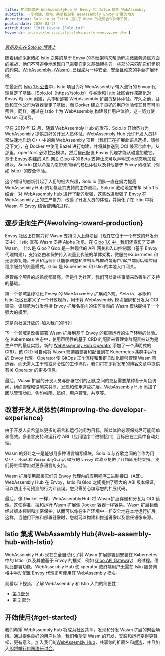 ```yaml
---
title: 扩展和改进 WebAssemblyHub 给 Envoy 和 Istio 赋能 WebAssembly
subtitle: 一个构建、发布、共享和部署 WebAssembly Envoy 扩展的地方
description: Solo.io 为 Istio 提供了 Wasm 的社区合作伙伴工具。
publishdate: 2020-03-25
attribution: "Idit Levine (Solo.io)"
keywords: [wasm,extensibility,alpha,performance,operator]
---
```


[*最初发布在 Solo.io 博客上*](https://www.solo.io/blog/an-extended-and-improved-webassembly-hub-to-helps-bring-the-power-of-webassembly-to-envoy-and-istio/)

随着组织采用诸如 Istio 之类的基于 Envoy 的基础架构来帮助解决微服务通信方面的挑战，他们不可避免地发现自己需要自定义基础架构的一些部分来匹配它们组织的约束。[WebAssembly（Wasm）](https://webassembly.org/)已经成为一种安全，安全且动态的平台扩展环境。

在最近的 [Istio 1.5 公告](/zh/blog/2020/wasm-announce/)中，Istio 项目为将 WebAssembly 带入流行的 Envoy 代理奠定了基础。[Solo.io]（https://solo.io）与谷歌和 Istio 社区合作来简化对 Envoy 和 Istio 创建，共享和部署 WebAssembly 扩展的整体体验。不久之前，谷歌和其他公司为容器奠定了基础，而 Docker 建立了良好的用户体验使其具有可消费性。同样，通过在 Istio 上为 WebAssembly 构建最佳用户体验，这一努力使 Wasm 可消费。

早在 2019 年 12 月，随着 WebAssembly Hub 的发布，Solo.io 开始努力为 WebAssembly 提供良好的开发人员体验。WebAssembly Hub 允许开发人员非常快速地启动 C++ 中的新 WebAssembly 项目（我们正在扩展此语言选择，请参见下文），在 Docker 中使用 Bazel 进行构建，并将其推送到 OCI 兼容仓库中。从那里，operators 必须拉出模块，然后自己配置 Envoy 代理才能从磁盘加载它。[基于 Envoy 构建的 API 网关 Gloo](https://docs.solo.io/gloo/latest/) 中的 Beta 支持让您可以声明式地动态地加载模块，Solo.io 团队希望为您带来同样的轻松体验以及其他基于 Envoy 的框架（例如 Istio）的安全体验。

这个领域的创新引起了人们的极大兴趣，Solo.io 团队一直在努力提高 WebAssembly Hub 的功能及其支持的工作流程。Solo.io 激动地宣布与 Istio 1.5 结合，对 WebAssembly Hub 进行了新的增强，这些改进增强了 Envoy 在 WebAssembly 上的生产能力，改善了开发人员的体验，并简化了在 Istio 中将 Wasm 与 Envoy 结合使用的过程。

## 逐步走向生产{#evolving-toward-production}

Envoy 社区正在努力将 Wasm 支持引入上游项目（现在它位于一个有效的开发分支中），Istio 宣布 Wasm 支持 Alpha 功能。在 [Gloo 1.0 中，我们还宣布了](https://www.solo.io/blog/announcing-gloo-1-0-a-production-ready-envoy-based-api-gateway/)支持 Wasm。 什么是 Gloo？Gloo 是一种现代的 API 网关和入口控制器（基于 Envoy 代理构建），支持路由和保护传入流量到传统的单体架构，微服务/Kubernetes 和无服务功能。开发和运营团队能够调整和控制从外部终端用户/客户端到后端应用程序服务的流量模式。Gloo 是 Kubernetes 和 Istio 的本地入口网关。

尽管每个项目的成熟度都很高，但是作为社区，我们可以做些事情来改善生产支持的基础。

第一个领域是标准化 Envoy 的 WebAssembly 扩展的外观。Solo.io，谷歌和 Istio 社区已定义了一个开放规范，用于将 WebAssembly 模块捆绑和分发为 OCI 镜像。该规范为分发包括 Envoy 扩展名在内的任何类型的 Wasm 模块提供了一个强大的模型。

这是向社区开放的-[加入我们的行列](https://github.com/solo-io/wasm-image-spec)

下一个领域是改善部署 Wasm 扩展到基于 Envoy 的框架运行的生产环境的体验。在 Kubernetes 生态中，使用声明性的基于 CRD 的配置来管理集群配置被认为是生产中的最佳实践。新的 [WebAssembly Hub Operator](https://docs.solo.io/web-assembly-hub/latest/tutorial_code/wasme_operator/) 添加了一个声明式的 CRD，该 CRD 可自动将 Wasm 筛选器部署和配置到在 Kubernetes 集群中运行的 Envoy 代理。Operator 使 GitOps 工作流程和集群自动化能够管理 Wasm 筛选器，而无需人工干预或命令性的工作流程。我们将在即将发布的博客文章中提供有关 Operator 的更多信息。

最后，Wasm 扩展的开发人员与部署它们的团队之间的交互需要某种基于角色访问，组织管理和设施来共享，发现和使用这些扩展。WebAssembly Hub 添加了团队管理功能，例如权限，组织，用户管理，共享等。

## 改善开发人员体验{#improving-the-developer-experience}

由于开发人员希望以更多的语言和运行时间为目标，所以体验必须保持尽可能简单和高效。多语言支持和运行时 ABI（应用程序二进制接口）目标应在工具中自动处理。

Wasm 的好处之一是能够用多种语言编写模块。Solo.io 与谷歌之间的合作为用 C++，Rust 和 AssemblyScript 编写的 Envoy 过滤器提供了开箱即用的支持。我们将继续增加对更多语言的支持。

Wasm 扩展使用部署它们的 Envoy 代理内的应用程序二进制接口（ABI）。WebAssembly Hub 在 Envoy，Istio 和 Gloo 之间提供了强大的 ABI 版本保证，可以防止不可预测的行为和错误。您只需关心编写您的扩展代码。

最后，像 Docker 一样，WebAssembly Hub 将 Wasm 扩展存储和分发为 OCI 镜像。这使得推，拉和运行 Wasm 扩展像 Docker 容器一样容易。Wasm 扩展镜像经过版本控制和加密保护，从而可以像在生产环境中一样安全地在本地运行扩展。这样，当他们下拉和部署镜像时，您就可以构建和推送镜像以及信任镜像来源。

## Istio 集成 WebAssembly Hub{#web-assembly-hub-with-Istio}

WebAssembly Hub 现在完全自动化了将 Wasm 扩展部署到安装在 Kubernetes 中的 Istio（以及其他基于 Envoy 的框架，例如 [Gloo API Gateway](https://docs.solo.io/gloo/latest/)） 的过程。借助此部署功能，WebAssembly Hub 使 operator 或终端用户无需在 Istio 服务网格中手动配置 Envoy 代理即可使用其 WebAssembly 模块。

观看以下视频，了解 WebAssembly 和 Istio 入门的简便性：

* [第 1 部分](https://www.youtube.com/watch?v=-XPTGXEpUp8)
* [第 2 部分](https://youtu.be/vuJKRnjh1b8)

## 开始使用{#get-started}

我们希望 WebAssembly Hub 将成为社区共享，发现和分发 Wasm 扩展的聚会场所。通过提供良好的用户体验，我们希望使 Wasm 的开发，安装和运行变得更轻松，更有意义。加入我们的[WebAssembly Hub](https://webassemblyhub.io)，共享您的扩展名和[想法](https://slack.solo.io)，并且加入[即将举行的网络研讨会](https://solo.zoom.us/webinar/register/WN_i8MiDTIpRxqX-BjnXbj9Xw)。